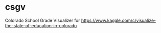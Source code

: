 csgv
====

Colorado School Grade Visualizer for https://www.kaggle.com/c/visualize-the-state-of-education-in-colorado